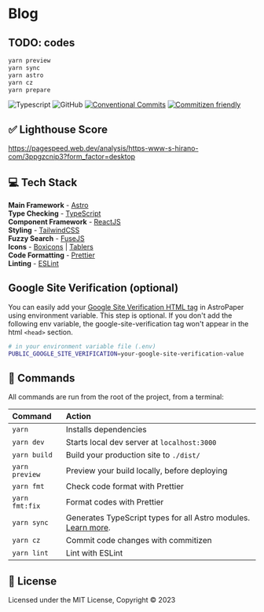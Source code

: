 # Blog

## TODO: codes

```bash
yarn preview
yarn sync
yarn astro
yarn cz
yarn prepare
```

![Typescript](https://img.shields.io/badge/TypeScript-007ACC?style=for-the-badge&logo=typescript&logoColor=white)
![GitHub](https://img.shields.io/github/license/satnaing/astro-paper?color=%232F3741&style=for-the-badge)
[![Conventional Commits](https://img.shields.io/badge/Conventional%20Commits-1.0.0-%23FE5196?logo=conventionalcommits&logoColor=white&style=for-the-badge)](https://conventionalcommits.org)
[![Commitizen friendly](https://img.shields.io/badge/commitizen-friendly-brightgreen.svg?style=for-the-badge)](http://commitizen.github.io/cz-cli/)

## ✅ Lighthouse Score

https://pagespeed.web.dev/analysis/https-www-s-hirano-com/3ppgzcnip3?form_factor=desktop

## 💻 Tech Stack

**Main Framework** - [Astro](https://astro.build/)  
**Type Checking** - [TypeScript](https://www.typescriptlang.org/)  
**Component Framework** - [ReactJS](https://reactjs.org/)  
**Styling** - [TailwindCSS](https://tailwindcss.com/)  
**Fuzzy Search** - [FuseJS](https://fusejs.io/)  
**Icons** - [Boxicons](https://boxicons.com/) | [Tablers](https://tabler-icons.io/)  
**Code Formatting** - [Prettier](https://prettier.io/)  
**Linting** - [ESLint](https://eslint.org)

## Google Site Verification (optional)

You can easily add your [Google Site Verification HTML tag](https://support.google.com/webmasters/answer/9008080#meta_tag_verification&zippy=%2Chtml-tag) in AstroPaper using environment variable. This step is optional. If you don't add the following env variable, the google-site-verification tag won't appear in the html `<head>` section.

```bash
# in your environment variable file (.env)
PUBLIC_GOOGLE_SITE_VERIFICATION=your-google-site-verification-value
```

## 🧞 Commands

All commands are run from the root of the project, from a terminal:

| Command        | Action                                                                                                                           |
| :------------- | :------------------------------------------------------------------------------------------------------------------------------- |
| `yarn`         | Installs dependencies                                                                                                            |
| `yarn dev`     | Starts local dev server at `localhost:3000`                                                                                      |
| `yarn build`   | Build your production site to `./dist/`                                                                                          |
| `yarn preview` | Preview your build locally, before deploying                                                                                     |
| `yarn fmt`     | Check code format with Prettier                                                                                                  |
| `yarn fmt:fix` | Format codes with Prettier                                                                                                       |
| `yarn sync`    | Generates TypeScript types for all Astro modules. [Learn more](https://docs.astro.build/en/reference/cli-reference/#astro-sync). |
| `yarn cz`      | Commit code changes with commitizen                                                                                              |
| `yarn lint`    | Lint with ESLint                                                                                                                 |

## 📜 License

Licensed under the MIT License, Copyright © 2023
